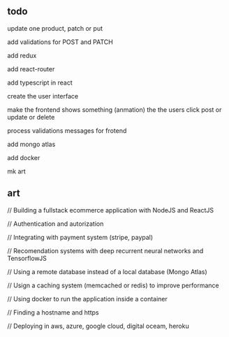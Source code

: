 ## todo

update one product, patch or put

add validations for POST and PATCH

add redux

add react-router

add typescript in react

create the user interface

make the frontend shows something (anmation) the the users click post or update or delete

process validations messages for frotend

add mongo atlas

add docker

mk art

## art

// Building a fullstack ecommerce application with NodeJS and ReactJS

// Authentication and autorization

// Integrating with payment system (stripe, paypal)

// Recomendation systems with deep recurrent neural networks and TensorflowJS

// Using a remote database instead of a local database (Mongo Atlas)

// Usign a caching system (memcached or redis) to improve performance

// Using docker to run the application inside a container

// Finding a hostname and https

// Deploying in aws, azure, google cloud, digital oceam, heroku
